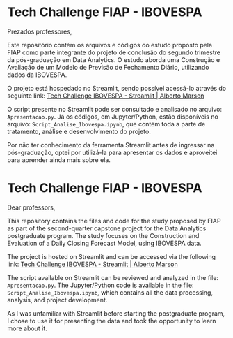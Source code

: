 # Tech Challenge FIAP - IBOVESPA

Prezados professores,

Este repositório contém os arquivos e códigos do estudo proposto pela FIAP como parte integrante do projeto de conclusão do segundo trimestre da pós-graduação em Data Analytics. O estudo aborda uma Construção e Avaliação de um Modelo de Previsão de Fechamento Diário, utilizando dados da IBOVESPA.

O projeto está hospedado no Streamlit, sendo possível acessá-lo através do seguinte link: [Tech Challenge IBOVESPA - Streamlit | Alberto Marson](https://fiap-techchallenge-ibovespa.streamlit.app/)

O script presente no Streamlit pode ser consultado e analisado no arquivo: `Apresentacao.py`. Já os códigos, em Jupyter/Python, estão disponíveis no arquivo: `Script_Analise_Ibovespa.ipynb`, que contém toda a parte de tratamento, análise e desenvolvimento do projeto.

Por não ter conhecimento da ferramenta Streamlit antes de ingressar na pós-graduação, optei por utilizá-la para apresentar os dados e aproveitei para aprender ainda mais sobre ela.

# Tech Challenge FIAP - IBOVESPA

Dear professors,

This repository contains the files and code for the study proposed by FIAP as part of the second-quarter capstone project for the Data Analytics postgraduate program. The study focuses on the Construction and Evaluation of a Daily Closing Forecast Model, using IBOVESPA data.

The project is hosted on Streamlit and can be accessed via the following link:  [Tech Challenge IBOVESPA - Streamlit | Alberto Marson](https://fiap-techchallenge-ibovespa.streamlit.app/)

The script available on Streamlit can be reviewed and analyzed in the file: `Apresentacao.py`. The Jupyter/Python code is available in the file: `Script_Analise_Ibovespa.ipynb`, which contains all the data processing, analysis, and project development.

As I was unfamiliar with Streamlit before starting the postgraduate program, I chose to use it for presenting the data and took the opportunity to learn more about it.
